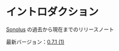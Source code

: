 # イントロダクション

[Sonolus](https://sonolus.com) の過去から現在までのリリースノート

最新バージョン：[0.7.1 (1)](./versions/0.7.1_1.md)
